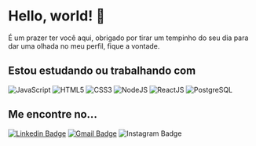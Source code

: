 # Hello, world! 👋
É um prazer ter você aqui, obrigado por tirar um tempinho do seu dia para dar uma olhada no meu perfil, fique a vontade.

## Estou estudando ou trabalhando com
![JavaScript](https://img.shields.io/static/v1?label=&message=JavaScript&color=yellow)
![HTML5](https://img.shields.io/static/v1?label=&message=HTML5&color=orange)
![CSS3](https://img.shields.io/static/v1?label=&message=CSS3&color=blue)
![NodeJS](https://img.shields.io/static/v1?label=&message=NodeJS&color=brightgreen)
![ReactJS](https://img.shields.io/badge/-React-61dafb?label=&message=ReactJS)
![PostgreSQL](https://img.shields.io/static/v1?label=&message=PostgreSQL&color=blue)
## Me encontre no...
[![Linkedin Badge](https://img.shields.io/badge/-Lucas%20Goulart-cc1c29?style=flat-square&logo=Linkedin&logoColor=white&link=https://www.linkedin.com/in/glrtlucas/)](https://www.linkedin.com/in/glrtlucas/) [![Gmail Badge](https://img.shields.io/badge/-goulartlcs@gmail.com-cc1c29?style=flat-square&logo=Gmail&logoColor=white&link=mailto:goulartlcs@gmail.com)](mailto:goulartlcs@gmail.com) ![Instagram Badge](https://img.shields.io/badge/-glrtlucas-cc1c29?style=flat-square&logo=Instagram&logoColor=white&link=https://www.instagram.com/glrtlucas/)




